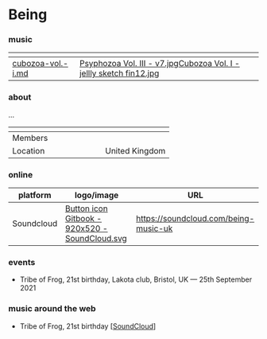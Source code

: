 # Being

### music

<table data-card-size="large" data-view="cards"><thead><tr><th data-card-target data-type="content-ref"></th><th data-hidden data-card-cover data-type="files"></th></tr></thead><tbody><tr><td><a href="../../music/compilations/cubozoa-vol.-i.md">cubozoa-vol.-i.md</a></td><td><a href="../../.gitbook/assets/Psyphozoa Vol. III - v7.jpg">Psyphozoa Vol. III - v7.jpg</a><a href="../../.gitbook/assets/Cubozoa Vol. I - jellly sketch fin12.jpg">Cubozoa Vol. I - jellly sketch fin12.jpg</a></td></tr></tbody></table>

### about

...

<table data-header-hidden><thead><tr><th width="171" valign="top"></th><th valign="top"></th></tr></thead><tbody><tr><td valign="top">Members</td><td valign="top"></td></tr><tr><td valign="top">Location</td><td valign="top">United Kingdom</td></tr></tbody></table>

### online

<table data-card-size="large" data-column-title-hidden data-view="cards"><thead><tr><th align="center">platform</th><th data-hidden data-card-cover data-type="files">logo/image</th><th data-hidden data-card-target data-type="content-ref">URL</th></tr></thead><tbody><tr><td align="center">Soundcloud</td><td><a href="../../.gitbook/assets/Button icon Gitbook - 920x520 - SoundCloud.svg">Button icon Gitbook - 920x520 - SoundCloud.svg</a></td><td><a href="https://soundcloud.com/being-music-uk">https://soundcloud.com/being-music-uk</a></td></tr></tbody></table>

### events

* Tribe of Frog, 21st birthday, Lakota club, Bristol, UK — 25th September 2021

### music around the web

* Tribe of Frog, 21st birthday \[[SoundCloud](https://soundcloud.com/being-music-uk/tribe-of-frog-21st)]
